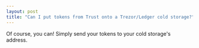 ```yaml
---
layout: post
title: "Can I put tokens from Trust onto a Trezor/Ledger cold storage?"
---
```


Of course, you can! Simply send your tokens to your cold storage's address.